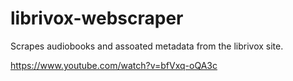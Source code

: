 # librivox-webscraper

Scrapes audiobooks and assoated metadata from the librivox site.


https://www.youtube.com/watch?v=bfVxq-oQA3c
